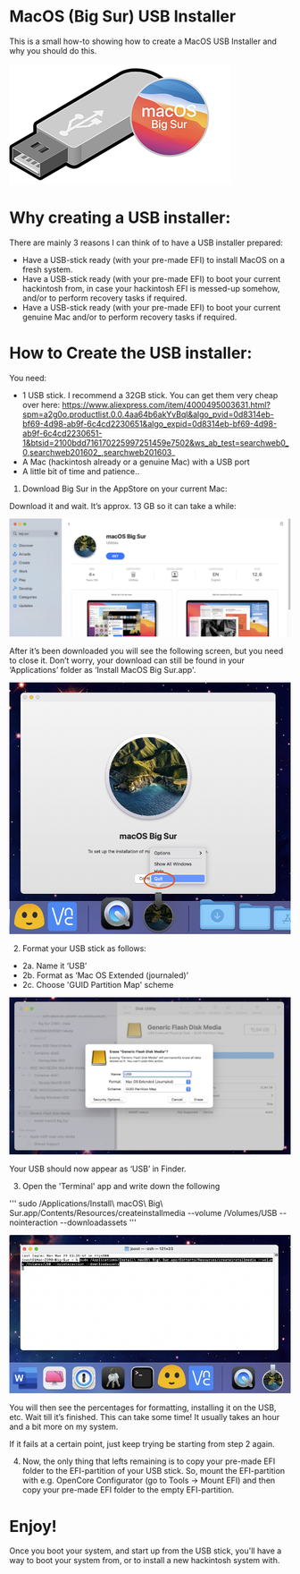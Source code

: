 # MacOS (Big Sur) USB Installer

This is a small how-to showing how to create a MacOS USB Installer and why you should do this.

![alt test](/Pictures/USB-stick-Big-Sur.png)

# Why creating a USB installer:

There are mainly 3 reasons I can think of to have a USB installer prepared:
-	Have a USB-stick ready (with your pre-made EFI) to install MacOS on a fresh system.
-	Have a USB-stick ready (with your pre-made EFI) to boot your current hackintosh from, in case your hackintosh EFI is messed-up somehow, and/or to perform recovery tasks if required.
-	Have a USB-stick ready (with your pre-made EFI) to boot your current genuine Mac and/or to perform recovery tasks if required.


# How to Create the USB installer:

You need:

-	1 USB stick. I recommend a 32GB stick. You can get them very cheap over here: 
https://www.aliexpress.com/item/4000495003631.html?spm=a2g0o.productlist.0.0.4aa64b6akYvBql&algo_pvid=0d8314eb-bf69-4d98-ab9f-6c4cd2230651&algo_expid=0d8314eb-bf69-4d98-ab9f-6c4cd2230651-1&btsid=2100bdd716170225997251459e7502&ws_ab_test=searchweb0_0,searchweb201602_,searchweb201603_
-	A Mac (hackintosh already or a genuine Mac) with a USB port
-	A little bit of time and patience..

1.	Download Big Sur in the AppStore on your current Mac:

Download it and wait. It’s approx. 13 GB so it can take a while:

![alt test](/Pictures/2.png)

After it’s been downloaded you will see the following screen, but you need to close it. Don’t worry, your download can still be found in your ‘Applications’ folder as ‘Install MacOS Big Sur.app'.

![alt test](/Pictures/3.png)


2.	Format your USB stick as follows:
- 2a. Name it ‘USB’
- 2b. Format as ‘Mac OS Extended (journaled)’
- 2c. Choose 'GUID Partition Map' scheme

![alt test](/Pictures/usbformat.png)

Your USB should now appear as ‘USB’ in Finder. 

3.	Open the 'Terminal' app and write down the following

'''
sudo /Applications/Install\ macOS\ Big\ Sur.app/Contents/Resources/createinstallmedia --volume /Volumes/USB --nointeraction --downloadassets
'''

![alt test](/Pictures/4.png)


You will then see the percentages for formatting, installing it on the USB, etc. Wait till it’s finished. This can take some time! It usually takes an hour and a bit more on my system.

If it fails at a certain point, just keep trying be starting from step 2 again. 

4.	Now, the only thing that lefts remaining is to copy your pre-made EFI folder to the EFI-partition of your USB stick. So, mount the EFI-partition with e.g. OpenCore Configurator (go to Tools -> Mount EFI) and then copy your pre-made EFI folder to the empty EFI-partition. 

# Enjoy! 
Once you boot your system, and start up from the USB stick, you'll have a way to boot your system from, or to install a new hackintosh system with. 
